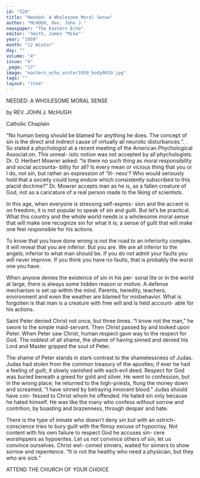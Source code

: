 ```yaml
---
id: "528"
title: "Needed: A Wholesome Moral Sense"
author: "McHUGH, Rev. John J."
newspaper: "The Eastern Echo"
editor: 'Smith, James "Mike"'
year: "1959"
month: "12 Winter"
day: ""
volume: "4"
issue: "4"
_page: "17"
image: "eastern_echo_winter1959_body0019.jpg"
tags: ""
layout: "item"
---
```

NEEDED: A WHOLESOME
MORAL SENSE

by REV. JOHN J. McHUGH

Catholic Chaplain

“No human being should be blamed for anything
he does. The concept of sin is the direct and indirect
cause of virtually all neurotic disturbances.”. . So
stated a phychologist at a recent meeting of the
American Phychological Associat:on. This unreal-
istic notion was not accepted by all phychologists.
Dr. O. Herbert Mowrer asked: “Is there no such
thing as moral responsibility and social accounta-
bility for all? Is every mean or vicious thing that
you or I do, not sin, but rather an expression of “ill-
ness’? Who would seriously hold that a society could
long endure which consistently subscribed to this
placid doctrine?” Dr. Mowrer accepts man as he is,
as a fallen creature of God, not as a caricature of a
real person made to the liking of scientists.

In this age, when everyone is stressing self-expres-
sion and the accent is on freedom, it is not popular
to speak of sin and guilt. But let’s be practical.
What this country and the whole world needs is a
wholesome moral sense that will make one recognize
sin for what it is; a sense of guilt that will make one
feel responsible for his actions.

To know that you have done wrong is not the
road to an inferiority complex. It will reveal that
you are inferior. But you are. We are all inferior
to the angels; inferior to what man should be. If
you do not admit your faults you will never improve.
If you think you have no faults, that is probably the
worst one you have.

When anyone denies the existence of sin in his per-
sonal lite or in the world at large, there is always
some hidden reason or motive. A defense mechanism
is set up within the mind. Parents, heredity,
teachers, environment and even the weather are
blamed for misbehavior. What is forgotten is that
man is a creature with free will and is held account-
able for his actions.

Saint Peter denied Christ not once, but three
times. “I know not the man,” he swore to the simple
maid-servant. Then Christ passed by and looked
upon Peter. When Peter saw Christ, human respect
gave way to the respect for God. The noblest of all
shame, the shame of having sinned and denied his
Lord and Master gripped the soul of Peter.

The shame of Peter stands in stark contrast to
the shamelessness of Judas. Judas had stolen from
the common treasury of the apostles; if ever he had
a feeling of guilt, it slowly vanished with each evil
deed. Respect for God was buried beneath a greed
for gold and silver. He went to confession, but in the
wrong place; he returned to the high-priests, flung
the money down and screamed; “I have sinned by
betraying innocent blood.” Judas should have con-
fessed to Christ whom he offended. He hated sin
only because he hated himself. He was like the
many who confess without sorrow and contrition, by
boasting and brazenness, through despair and hate.

There is the type of inmate who doesn’t deny sin
but with an ostrich-conscience tries to bury guilt
with the flimsy excuse of hypocrisy. Not content
with his own failure to respect God he accuses sin-
cere worshippers as hypoerites. Let us not convince
others of sin, let us convince ourselves. Christ wel-
comed sinners, waited for sinners to show sorrow
and repentence. “It is not the healthy who need a
physician, but they who are sick.”

ATTEND THE CHURCH OF YOUR CHOICE
